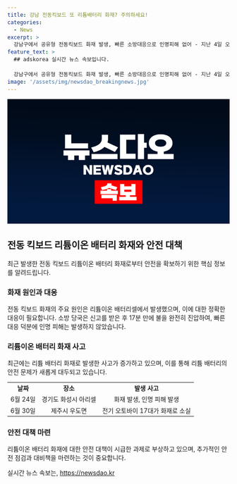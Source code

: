 ```yaml
---
title: 강남 전동킥보드 또 리튬배터리 화재? 주의하세요!
categories:
  - News
excerpt: >
  강남구에서 공유형 전동킥보드 화재 발생, 빠른 소방대응으로 인명피해 없어 - 지난 4일 오후 강남구 역삼동 부근에서 공유형 전동킥보드 화재가 발생했지만 소방 당국의 신속한 대응으로 인명피해는 없었다. 현재는 화재 원인을 분석하는 중이며, 리튬 배터리 화재가 최근 잇따르고 있어 사람들의 안전에 대한 우려가 제기되고 있다.
feature_text: >
  ## adskorea 실시간 뉴스 속보입니다.

  강남구에서 공유형 전동킥보드 화재 발생, 빠른 소방대응으로 인명피해 없어 - 지난 4일 오후 강남구 역삼동 부근에서 공유형 전동킥보드 화재가 발생했지만 소방 당국의 신속한 대응으로 인명피해는 없었다. 현재는 화재 원인을 분석하는 중이며, 리튬 배터리 화재가 최근 잇따르고 있어 사람들의 안전에 대한 우려가 제기되고 있다.
image: '/assets/img/newsdao_breakingnews.jpg'
---
```


<p><img src="/assets/img/newsdao_breakingnews.jpg" alt="adskorea 속보" /></p>

<h2 data-ke-size="size26">전동 킥보드 리튬이온 배터리 화재와 안전 대책</h2>

<p data-ke-size="size16">최근 발생한 전동 킥보드 리튬이온 배터리 화재로부터 안전을 확보하기 위한 핵심 정보를 알려드립니다.</p>

<h3>화재 원인과 대응</h3>

<p data-ke-size="size16">전동 킥보드 화재의 주요 원인은 리튬이온 배터리셀에서 발생했으며, 이에 대한 정확한 대응이 필요합니다. 소방 당국은 신고를 받은 후 17분 만에 불을 완전히 진압하여, 빠른 대응 덕분에 인명 피해는 발생하지 않았습니다.</p>

<h3>리튬이온 배터리 화재 사고</h3>

<p data-ke-size="size16">최근에는 리튬 배터리 화재로 발생한 사고가 증가하고 있으며, 이를 통해 리튬 배터리의 안전 문제가 새롭게 대두되고 있습니다.</p>

<table>
  <tbody>
    <tr>
      <td style="text-align: center; height: 17px;"><b>날짜</b></td>
      <td style="text-align: center; height: 17px;"><b>장소</b></td>
      <td style="text-align: center; height: 17px;"><b>발생 사고</b></td>
    </tr>
    <tr>
      <td style="text-align: center; height: 17px;">6월 24일</td>
      <td style="text-align: center; height: 17px;">경기도 화성시 아리셀</td>
      <td style="text-align: center; height: 17px;">화재 발생, 인명 피해 발생</td>
    </tr>
    <tr>
      <td style="text-align: center; height: 17px;">6월 30일</td>
      <td style="text-align: center; height: 17px;">제주시 우도면</td>
      <td style="text-align: center; height: 17px;">전기 오토바이 17대가 화재로 소실</td>
    </tr>
  </tbody>
</table>

<h3>안전 대책 마련</h3>

<p data-ke-size="size16">리튬이온 배터리 화재에 대한 안전 대책이 시급한 과제로 부상하고 있으며, 추가적인 안전 점검과 대비책을 마련하는 것이 중요합니다.</p>
실시간 뉴스 속보는, <a href="https://newsdao.kr" rel="dofollow">https://newsdao.kr</a>


